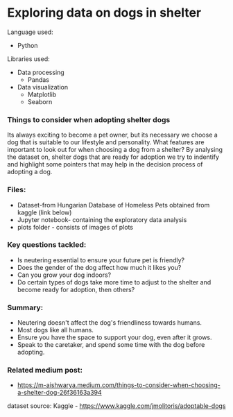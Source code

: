 # Exploring data on dogs in shelter
Language used: 
* Python

Libraries used: 
* Data processing
  * Pandas
* Data visualization
  * Matplotlib
  * Seaborn 
                
### Things to consider when adopting shelter dogs
Its always exciting to become a pet owner, but its necessary we choose a dog that is suitable to our lifestyle and personality. What features are important to look out for when choosing a dog from a shelter?
By analysing the dataset on, shelter dogs that are ready for adoption we try to indentify and highlight some pointers that may help in the decision process of adopting a dog.

### Files: 
* Dataset-from Hungarian Database of Homeless Pets obtained from kaggle (link below)
* Jupyter notebook- containing the exploratory data analysis
* plots folder - consists of images of plots

### Key questions tackled:
* Is neutering essential to ensure your future pet is friendly?
* Does the gender of the dog affect how much it likes you?
* Can you grow your dog indoors?
* Do certain types of dogs take more time to adjust to the shelter and become ready for adoption, then others?

### Summary:
* Neutering doesn't affect the dog's friendliness towards humans.
* Most dogs like all humans.
* Ensure you have the space to support your dog, even after it grows.
* Speak to the caretaker, and spend some time with the dog before adopting.

### Related medium post:
* https://m-aishwarya.medium.com/things-to-consider-when-choosing-a-shelter-dog-26f36163a394

dataset source: Kaggle - https://www.kaggle.com/jmolitoris/adoptable-dogs
